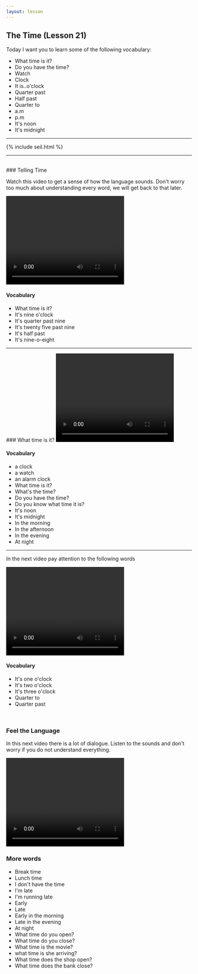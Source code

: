 ```yaml
---
layout: lesson
---
```

## The Time (Lesson 21)


Today I want you to learn some of the following vocabulary:

* What time is it?
* Do you have the time? 
* Watch
* Clock 
* It is..o'clock
* Quarter past
* Half past
* Quarter to 
* a.m
* p.m
* It's noon
* It's midnight

<hr>
<div class="our-book">{% include seil.html %}</div>

<hr>

<br class="column">
### Telling Time 

Watch this video to get a sense of how the language sounds. Don't worry too much about understanding every word, we will get back to that later.


<video width="320" height="240" preload="none">
    <source type="video/youtube" src="http://www.youtube.com/watch?v=F6wgiy0bxCI" />
</video>

#### Vocabulary

* What time is it? 
* It's nine o'clock
* It's quarter past nine
* It's twenty five past nine 
* It's half past 
* It's nine-o-eight


<hr>
### What time is it?

<video width="320" height="240" preload="none">
    <source type="video/youtube" src="http://www.youtube.com/watch?v=vOb5znY7LAQ" />
</video>

#### Vocabulary

* a clock
* a watch
* an alarm clock
* What time is it?
* What's the time? 
* Do you have the time? 
* Do you know what time it is?
* It's noon
* It's midnight
* In the morning
* In the afternoon
* In the evening 
* At night 



<hr>


In the next video pay attention to the following words


<video width="320" height="240" preload="none">
    <source type="video/youtube" src="http://www.youtube.com/watch?v=38Q3RHHyZ8U" />
</video>

#### Vocabulary

* It's one o'clock
* It's two o'clock
* It's three o'clock
* Quarter to 
* Quarter past




<br class="column">

### Feel the Language

In this next video there is a lot of dialogue. 
Listen to the sounds and don't worry if you do not understand everything.

<video width="320" height="240" preload="none">
    <source type="video/youtube" src="http://www.youtube.com/watch?v=-oEZBHDosG0" />
</video>


<br class="column">

### More words


* Break time 
* Lunch time 
* I don't have the time
* I'm late 
* I'm running late 
* Early
* Late
* Early in the morning
* Late in the evening 
* At night 
* What time do you open?
* What time do you close?
* What time is the movie?
* what time is she arriving?
* What time does the shop open?
* What time does the bank close?






